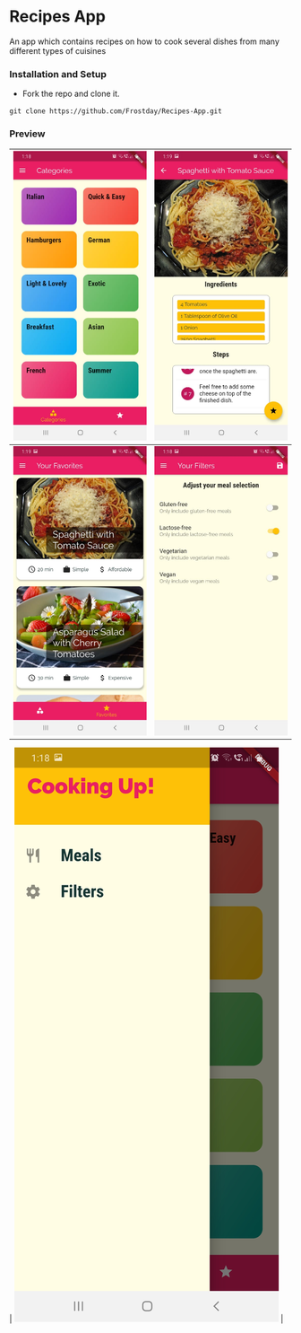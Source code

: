 # Recipes App
An app which contains recipes on how to cook several dishes from many different types of cuisines

### Installation and Setup

* Fork the repo and clone it.
```
git clone https://github.com/Frostday/Recipes-App.git
```

### Preview

| ![](assets/images/1.jpeg) | ![](assets/images/2.jpeg) |
|:--------------------------|:--------------------------|
| ![](assets/images/4.jpeg) | ![](assets/images/5.jpeg) |

| ![](assets/images/6.jpeg) |